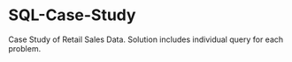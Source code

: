 # SQL-Case-Study
Case Study of Retail Sales Data. Solution includes individual query for each problem. 

